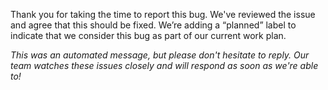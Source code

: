 Thank you for taking the time to report this bug. We've reviewed the issue and agree that this should be fixed. We’re adding a “planned” label to indicate that we consider this bug as part of our current work plan.

_This was an automated message, but please don't hesitate to reply. Our team watches these issues closely and will respond as soon as we're able to!_
